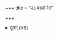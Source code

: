 +++
title = "२३ वराहो वेद"

+++
<details><summary>मूलम् (VS)</summary>

व॑रा॒हो वे॑द वी॒रुधं॑ नकु॒लो वे॑द भेष॒जीम्।  
स॒र्पा ग॑न्ध॒र्वा या वि॒दुस्ता अ॒स्मा अव॑से हुवे ॥
</details>